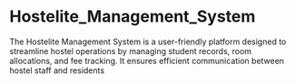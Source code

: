 # Hostelite_Management_System
 The Hostelite Management System is a user-friendly platform designed to streamline hostel operations by managing student records, room allocations, and fee tracking. It ensures efficient communication between hostel staff and residents 
